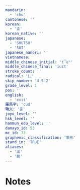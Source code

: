 ```yaml
---
mandarin:
  - 'chū'
cantonese: ''
korean:
  - '출'
korean_native: ''
japanese:
  - 'SHUTSU'
  - 'SUI'
japanese_nanori: ''
vietnamese:
middle_chinese_initial: 't͡ɕʰ'
middle_chinese_final: 'iuɪt'
stroke_count: ''
radical: '凵'
skip_number: '4-5-2'
grade_level: 1
pos: ''
english:
  - 'exit'
羅馬字: 'cud'
韓文: '춛'
joyo_level: ''
hsk_level: ''
hanmun_edu_level: ''
danayo_id: 53
mc_id: 73
graphemic_classification: '象形'
stand_in: 'TRUE'
aliases:
  - '出'
  - '齣'
---
```


# Notes
